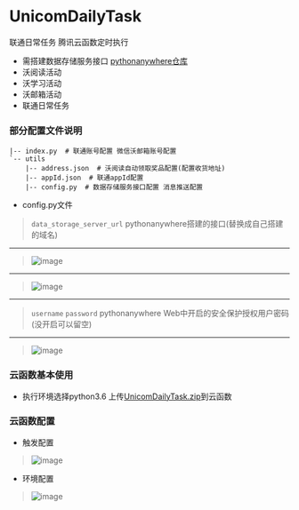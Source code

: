 # UnicomDailyTask
联通日常任务 腾讯云函数定时执行

+ 需搭建数据存储服务接口 [pythonanywhere仓库](https://github.com/rhming/pythonanywhere)
+ 沃阅读活动
+ 沃学习活动
+ 沃邮箱活动
+ 联通日常任务

### 部分配置文件说明
```
|-- index.py  # 联通账号配置 微信沃邮箱账号配置
`-- utils
    |-- address.json  # 沃阅读自动领取奖品配置(配置收货地址)
    |-- appId.json  # 联通appId配置
    |-- config.py  # 数据存储服务接口配置 消息推送配置
```
+ config.py文件
> `data_storage_server_url` pythonanywhere搭建的接口(替换成自己搭建的域名)
--- ---
> ![image](https://user-images.githubusercontent.com/49028484/133171069-60857c48-8277-4b57-8972-847c5aec1cd5.png)
--- ---
> ![image](https://user-images.githubusercontent.com/49028484/133170462-293d2800-172c-47c5-b5c5-21d0f0c98c2c.png)
--- ---
> `username` `password` pythonanywhere Web中开启的安全保护授权用户密码(没开启可以留空)
--- ---
> ![image](https://user-images.githubusercontent.com/49028484/133170503-f8ec2681-e7db-4de7-9246-142a541397dd.png)


### 云函数基本使用
+ 执行环境选择python3.6 上传[UnicomDailyTask.zip](https://github.com/rhming/UnicomDailyTask/releases/download/1.0/UnicomDailyTask.zip)到云函数
### 云函数配置
+ 触发配置
> ![image](https://user-images.githubusercontent.com/49028484/132980589-59cd80dd-be5e-4535-92b0-38b4c35b2ca5.png)
+ 环境配置
> ![image](https://user-images.githubusercontent.com/49028484/132981224-2b93c0b2-4be7-4745-a440-d58c61f96598.png)


